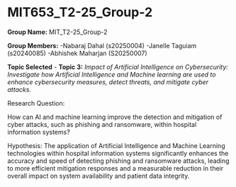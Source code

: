 # MIT653_T2-25_Group-2

**Group Name:** MIT_T2-25_Group-2

**Group Members:**
  -Nabaraj Dahal (s20250004)
  -Janelle Taguiam (s20240085)
  -Abhishek Maharjan (S20250007)

**Topic Selected** - **Topic 3:** _Impact of Artificial Intelligence on Cybersecurity: Investigate how Artificial Intelligence and Machine learning are used to enhance cybersecurity measures, detect threats, and mitigate cyber attacks._

Research Question:

How can AI and machine learning improve the detection and mitigation of cyber attacks, such as phishing and ransomware, within hospital information systems?

Hypothesis:
The application of Artificial Intelligence and Machine Learning technologies within hospital information systems significantly enhances the accuracy and speed of detecting phishing and ransomware attacks, leading to more efficient mitigation responses and a measurable reduction in their overall impact on system availability and patient data integrity.
